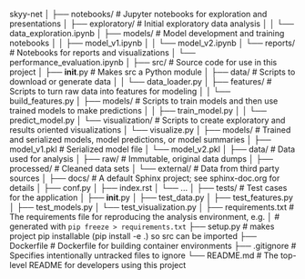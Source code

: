 skyy-net
│
├── notebooks/                 # Jupyter notebooks for exploration and presentations
│   ├── exploratory/           # Initial exploratory data analysis
│   │   └── data_exploration.ipynb
│   ├── models/                # Model development and training notebooks
│   │   ├── model_v1.ipynb
│   │   └── model_v2.ipynb
│   └── reports/               # Notebooks for reports and visualizations
│       └── performance_evaluation.ipynb
│
├── src/                       # Source code for use in this project
│   ├── __init__.py            # Makes src a Python module
│   ├── data/                  # Scripts to download or generate data
│   │   └── data_loader.py
│   ├── features/              # Scripts to turn raw data into features for modeling
│   │   └── build_features.py
│   ├── models/                # Scripts to train models and then use trained models to make predictions
│   │   ├── train_model.py
│   │   └── predict_model.py
│   └── visualization/         # Scripts to create exploratory and results oriented visualizations
│       └── visualize.py
│
├── models/                    # Trained and serialized models, model predictions, or model summaries
│   ├── model_v1.pkl           # Serialized model file
│   └── model_v2.pkl
│
├── data/                      # Data used for analysis
│   ├── raw/                   # Immutable, original data dumps
│   ├── processed/             # Cleaned data sets
│   └── external/              # Data from third party sources
│
├── docs/                      # A default Sphinx project; see sphinx-doc.org for details
│   ├── conf.py
│   ├── index.rst
│   └── ...
│
├── tests/                     # Test cases for the application
│   ├── __init__.py
│   ├── test_data.py
│   ├── test_features.py
│   ├── test_models.py
│   └── test_visualization.py
│
├── requirements.txt           # The requirements file for reproducing the analysis environment, e.g.
│                              # generated with `pip freeze > requirements.txt`
├── setup.py                   # makes project pip installable (pip install -e .) so src can be imported
├── Dockerfile                 # Dockerfile for building container environments
├── .gitignore                 # Specifies intentionally untracked files to ignore
└── README.md                  # The top-level README for developers using this project
